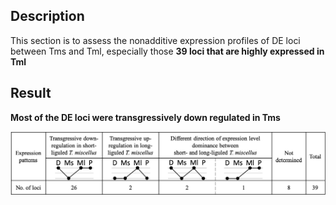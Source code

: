 ## Description
This section is to assess the nonadditive expression profiles of DE loci between Tms and Tml, especially those **39 loci that are highly expressed in Tml**

## Result
**Most of the DE loci were transgressively down regulated in Tms**

![results](https://github.com/GatorShan/Tragopogon-Inflorescence-RNA-seq-Analysis/blob/master/Differential_expression_analysis/DE_Tms_Tml_nonadditive_exp/images/Picture1.png)
